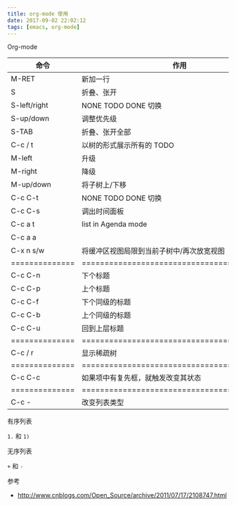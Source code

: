 ```yaml
---
title: org-mode 使用
date: 2017-09-02 22:02:12
tags: [emacs, org-mode]
---
```


Org-mode

<!--more-->

|     命令     |                    作用                   | 子命令  |         作用         |
|--------------|-------------------------------------------|---------|----------------------|
| M-RET        | 新加一行                                  |         |                      |
| S            | 折叠、张开                                |         |                      |
| S-left/right | NONE TODO DONE  切换                      |         |                      |
| S-up/down    | 调整优先级                                |         |                      |
| S-TAB        | 折叠、张开全部                            |         |                      |
| C-c / t      | 以树的形式展示所有的 TODO                 |         |                      |
| M-left       | 升级                                      |         |                      |
| M-right      | 降级                                      |         |                      |
| M-up/down    | 将子树上/下移                             |         |                      |
| C-c C-t      | NONE TODO DONE  切换                      |         |                      |
| C-c C-s      | 调出时间面板                              |         |                      |
| C-c a t      | list in Agenda mode                       | t       | NONE TODO DONE  切换 |
| C-c a a      |                                           | l       | NONE TODO DONE  切换 |
| C-x n s/w    | 将缓冲区视图局限到当前子树中/再次放宽视图 |         |                      |
|==============|===========================================|=========|======================|
| C-c C-n      | 下个标题                                  |         |                      |
| C-c C-p      | 上个标题                                  |         |                      |
| C-c C-f      | 下个同级的标题                            |         |                      |
| C-c C-b      | 上个同级的标题                            |         |                      |
| C-c C-u      | 回到上层标题                              |         |                      |
|==============|===========================================|=========|======================|
| C-c / r      | 显示稀疏树                                | C-c C-c | 取消高亮             |
|==============|===========================================|=========|======================|
| C-c C-c      | 如果项中有复先框，就触发改变其状态        |         |                      |
|==============|===========================================|=========|======================|
| C-c -        | 改变列表类型                              |         |                      |



有序列表

`1.` 和 `1)`

无序列表

`+` 和 `-`



参考

* <http://www.cnblogs.com/Open_Source/archive/2011/07/17/2108747.html>
